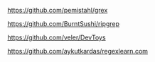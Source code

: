 https://github.com/pemistahl/grex

https://github.com/BurntSushi/ripgrep

https://github.com/veler/DevToys

https://github.com/aykutkardas/regexlearn.com
